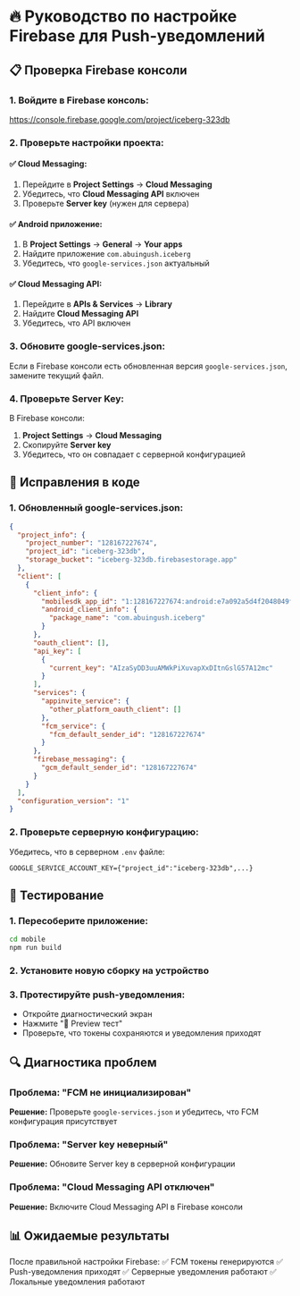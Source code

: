 # 🔥 Руководство по настройке Firebase для Push-уведомлений

## 📋 Проверка Firebase консоли

### 1. Войдите в Firebase консоль:
https://console.firebase.google.com/project/iceberg-323db

### 2. Проверьте настройки проекта:

#### ✅ **Cloud Messaging:**
1. Перейдите в **Project Settings** → **Cloud Messaging**
2. Убедитесь, что **Cloud Messaging API** включен
3. Проверьте **Server key** (нужен для сервера)

#### ✅ **Android приложение:**
1. В **Project Settings** → **General** → **Your apps**
2. Найдите приложение `com.abuingush.iceberg`
3. Убедитесь, что `google-services.json` актуальный

#### ✅ **Cloud Messaging API:**
1. Перейдите в **APIs & Services** → **Library**
2. Найдите **Cloud Messaging API**
3. Убедитесь, что API включен

### 3. Обновите google-services.json:

Если в Firebase консоли есть обновленная версия `google-services.json`, замените текущий файл.

### 4. Проверьте Server Key:

В Firebase консоли:
1. **Project Settings** → **Cloud Messaging**
2. Скопируйте **Server key**
3. Убедитесь, что он совпадает с серверной конфигурацией

## 🔧 Исправления в коде

### 1. Обновленный google-services.json:
```json
{
  "project_info": {
    "project_number": "128167227674",
    "project_id": "iceberg-323db",
    "storage_bucket": "iceberg-323db.firebasestorage.app"
  },
  "client": [
    {
      "client_info": {
        "mobilesdk_app_id": "1:128167227674:android:e7a092a5d4f2048049fca3",
        "android_client_info": {
          "package_name": "com.abuingush.iceberg"
        }
      },
      "oauth_client": [],
      "api_key": [
        {
          "current_key": "AIzaSyDD3uuAMWkPiXuvapXxDItnGslG57A12mc"
        }
      ],
      "services": {
        "appinvite_service": {
          "other_platform_oauth_client": []
        },
        "fcm_service": {
          "fcm_default_sender_id": "128167227674"
        }
      },
      "firebase_messaging": {
        "gcm_default_sender_id": "128167227674"
      }
    }
  ],
  "configuration_version": "1"
}
```

### 2. Проверьте серверную конфигурацию:

Убедитесь, что в серверном `.env` файле:
```
GOOGLE_SERVICE_ACCOUNT_KEY={"project_id":"iceberg-323db",...}
```

## 🧪 Тестирование

### 1. Пересоберите приложение:
```bash
cd mobile
npm run build
```

### 2. Установите новую сборку на устройство

### 3. Протестируйте push-уведомления:
- Откройте диагностический экран
- Нажмите "🚀 Preview тест"
- Проверьте, что токены сохраняются и уведомления приходят

## 🔍 Диагностика проблем

### Проблема: "FCM не инициализирован"
**Решение:** Проверьте `google-services.json` и убедитесь, что FCM конфигурация присутствует

### Проблема: "Server key неверный"
**Решение:** Обновите Server key в серверной конфигурации

### Проблема: "Cloud Messaging API отключен"
**Решение:** Включите Cloud Messaging API в Firebase консоли

## 📊 Ожидаемые результаты

После правильной настройки Firebase:
✅ FCM токены генерируются
✅ Push-уведомления приходят
✅ Серверные уведомления работают
✅ Локальные уведомления работают 